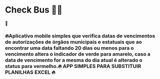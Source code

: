 <h1>
  Check Bus 🚏🚐
</h1>

🚌

<h3>
  🔥Aplicativo mobile simples que verifica datas de vencimentos de autorizações de órgãos municipais e estatuais que ao encontrar uma data faltando 20 dias ou menos para o vencimento altera o indicador de verde para amarelo, caso a data de vencimento for a mesma do dia atual   é alterado o status para vermelho.🔥 APP SIMPLES PARA SUBSTITUIR PLANILHAS EXCEL 🔥
</h3>
